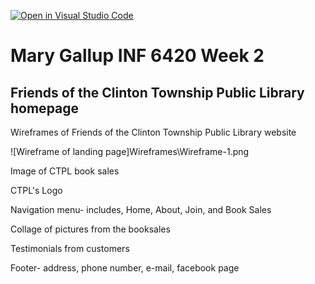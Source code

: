[![Open in Visual Studio Code](https://classroom.github.com/assets/open-in-vscode-2e0aaae1b6195c2367325f4f02e2d04e9abb55f0b24a779b69b11b9e10269abc.svg)](https://classroom.github.com/online_ide?assignment_repo_id=17631495&assignment_repo_type=AssignmentRepo)
# Mary Gallup INF 6420 Week 2

## Friends of the Clinton Township Public Library homepage

Wireframes of Friends of the Clinton Township Public Library website

![Wireframe of landing page]Wireframes\Wireframe-1.png

Image of CTPL book sales

CTPL's Logo

Navigation menu- includes, Home, About, Join, and Book Sales

Collage of pictures from the booksales

Testimonials from customers

Footer- address, phone number, e-mail, facebook page
